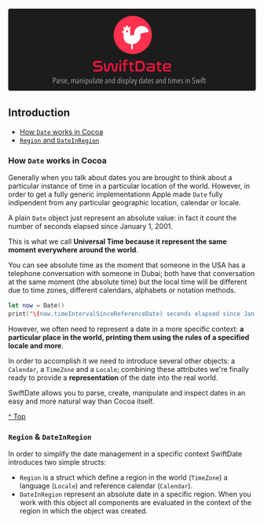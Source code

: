 ![](./SwiftDate.png)

<a name="introduction"/>

## Introduction

- [How `Date` works in Cocoa](#how_date_works)
- [`Region` and `DateInRegion`](#region_dateinregion)

<a name="how_date_works"/>

### How `Date` works in Cocoa

Generally when you talk about dates you are brought to think about a particular instance of time in a particular location of the world. However, in order to get a fully generic implementationn Apple made `Date` fully indipendent from any particular geographic location, calendar or locale.

A plain `Date` object just represent an absolute value: in fact it count the number of seconds elapsed since January 1, 2001.

This is what we call **Universal Time because it represent the same moment everywhere around the world**.

You can see absolute time as the moment that someone in the USA has a telephone conversation with someone in Dubai; both have that conversation at the same moment (the absolute time) but the local time will be different due to time zones, different calendars, alphabets or notation methods.

```swift
let now = Date()
print("\(now.timeIntervalSinceReferenceDate) seconds elapsed since Jan 1, 2001 @ 00:00 UTC")
```

However, we often need to represent a date in a more specific context: **a particular place in the world, printing them using the rules of a specified locale and more**.

In order to accomplish it we need to introduce several other objects: a `Calendar`, a `TimeZone` and a `Locale`; combining these attributes we're finally ready to provide a **representation** of the date into the real world.

SwiftDate allows you to parse, create, manipulate and inspect dates in an easy and more natural way than Cocoa itself.

[^ Top](#introduction)

<a name="region_dateinregion"/>

### `Region` & `DateInRegion`

In order to simplify the date management in a specific context SwiftDate introduces two simple structs:

- `Region` is a struct which define a region in the world (`TimeZone`) a language (`Locale`) and reference calendar (`Calendar`).
- `DateInRegion` represent an absolute date in a specific region. When you work with this object all components are evaluated in the context of the region in which the object was created.


